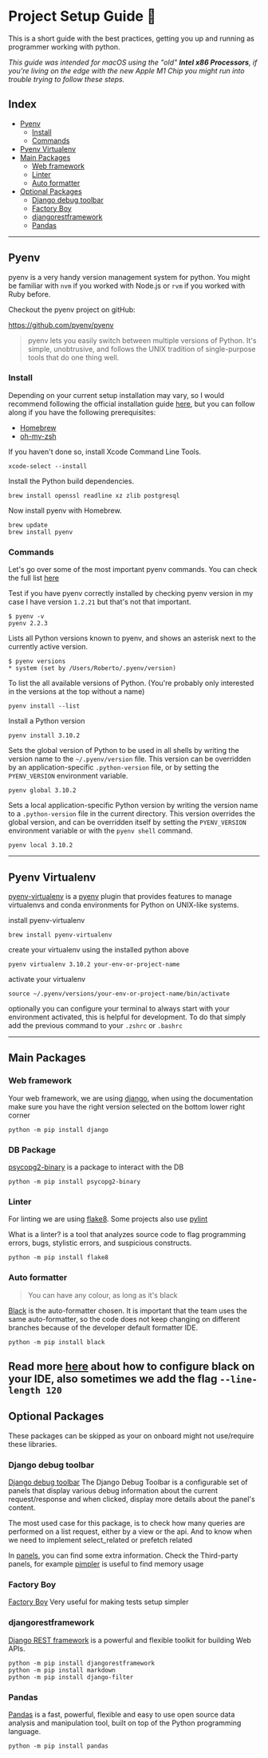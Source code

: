 # Project Setup Guide 🐍

This is a short guide with the best practices, getting you up and running as programmer working with python.

*This guide was intended for macOS using the "old" **Intel x86 Processors**, if you're living on the edge with the 
new Apple M1 Chip you might run into trouble trying to follow these steps.*

## Index

- [Pyenv](#pyenv)
  - [Install](#install)
  - [Commands](#commands)
- [Pyenv Virtualenv](#pyenv-virtualenv)
- [Main Packages](#main-packages)
  - [Web framework](#web-framework)
  - [Linter](#linter)
  - [Auto formatter](#auto-formatter) 
- [Optional Packages](#optional-packages)
  - [Django debug toolbar](#django-debug-toolbar)
  - [Factory Boy](#factory-boy)
  - [djangorestframework](#djangorestframework)
  - [Pandas](#pandas)
---
## Pyenv

pyenv is a very handy version management system for python. You might be familiar with `nvm` if you worked with Node.js
or `rvm` if you worked with Ruby before.

Checkout the pyenv project on gitHub:

<https://github.com/pyenv/pyenv>

> pyenv lets you easily switch between multiple versions of Python. It's simple, unobtrusive, and follows the UNIX 
> tradition of single-purpose tools that do one thing well.

### Install

Depending on your current setup installation may vary, so I would recommend following the official installation
guide [here](https://github.com/pyenv/pyenv#installation), but you can follow along if you have the following 
prerequisites:

- [Homebrew](https://brew.sh/)
- [oh-my-zsh](https://ohmyz.sh/)

If you haven't done so, install Xcode Command Line Tools.

```shell
xcode-select --install
```

Install the Python build dependencies.

```shell
brew install openssl readline xz zlib postgresql
```

Now install pyenv with Homebrew.

```shell
brew update
brew install pyenv
```


### Commands

Let's go over some of the most important pyenv commands. You can check the full list
[here](https://github.com/pyenv/pyenv/blob/master/COMMANDS.md)

Test if you have pyenv correctly installed by checking pyenv version in my case I have version `1.2.21` but that's 
not that important.

```shell
$ pyenv -v
pyenv 2.2.3
```

Lists all Python versions known to pyenv, and shows an asterisk next to the currently active version.

```shell
$ pyenv versions
* system (set by /Users/Roberto/.pyenv/version)
```

To list the all available versions of Python. (You're probably only interested in the versions at the top without a 
name)

```shell
pyenv install --list
```

Install a Python version

```shell
pyenv install 3.10.2
```

Sets the global version of Python to be used in all shells by writing the version name to the `~/.pyenv/version` 
file. This version can be overridden by an application-specific `.python-version` file, or by setting the 
`PYENV_VERSION` environment variable.

```shell
pyenv global 3.10.2
```

Sets a local application-specific Python version by writing the version name to a `.python-version` file in the 
current directory. This version overrides the global version, and can be overridden itself by setting the 
`PYENV_VERSION` environment variable or with the `pyenv shell` command.

```shell
pyenv local 3.10.2
```
---

## Pyenv Virtualenv

[pyenv-virtualenv](https://github.com/pyenv/pyenv-virtualenv) is a [pyenv](https://github.com/pyenv/pyenv) plugin 
that provides features to manage virtualenvs and conda environments for Python on UNIX-like systems.

install pyenv-virtualenv
```shell
brew install pyenv-virtualenv
```

create your virtualenv using the installed python above
```shell
pyenv virtualenv 3.10.2 your-env-or-project-name
```

activate your virtualenv
```shell
source ~/.pyenv/versions/your-env-or-project-name/bin/activate
```

optionally you can configure your terminal to always start with your environment activated, this is helpful for 
development. To do that simply add the previous command to your `.zshrc` or `.bashrc`

---
## Main Packages

### Web framework

Your web framework, we are using [django](https://docs.djangoproject.com/en/), when using the documentation make sure 
you have the right version selected on the bottom lower right corner
```shell 
python -m pip install django
```

### DB Package

[psycopg2-binary](https://pypi.org/project/psycopg2-binary/) is a package to interact with the DB

```shell
python -m pip install psycopg2-binary
```
### Linter
For linting we are using [flake8](https://flake8.pycqa.org/en/latest/). Some projects also use 
[pylint](https://pylint.org/)

What is a linter? is a tool that analyzes source code to flag programming errors, bugs, stylistic errors, and 
suspicious constructs.
```shell
python -m pip install flake8
```
### Auto formatter

> You can have any colour, as long as it's black

[Black](https://pypi.org/project/black/) is the auto-formatter chosen. It is important that the team uses the same 
auto-formatter, so the code does not keep changing on different branches because of the developer default formatter IDE.
```shell
python -m pip install black
```
Read more [here](https://black.readthedocs.io/en/stable/integrations/editors.html) about how to configure black on your
IDE, also sometimes we add the flag `--line-length 120` 
---

## Optional Packages

These packages can be skipped as your on onboard might not use/require these libraries.

### Django debug toolbar
[Django debug toolbar](https://django-debug-toolbar.readthedocs.io/en/latest/installation.html#process)
The Django Debug Toolbar is a configurable set of panels that display various debug information about the current 
request/response and when clicked, display more details about the panel's content.

The most used case for this package, is to check how many queries are performed on a list request, either by a view or 
the api. And to know when we need to implement select_related or prefetch related

In [panels](https://django-debug-toolbar.readthedocs.io/en/latest/panels.html#third-party-panels), you can find some
extra information. Check the Third-party panels, for example 
[pimpler](https://django-debug-toolbar.readthedocs.io/en/latest/panels.html#pympler) is useful to find memory usage

### Factory Boy
[Factory Boy](https://factoryboy.readthedocs.io/en/stable/)
Very useful for making tests setup simpler


### djangorestframework

[Django REST framework](https://www.django-rest-framework.org/) is a powerful and flexible toolkit for building Web 
APIs.
```shell
python -m pip install djangorestframework
python -m pip install markdown
python -m pip install django-filter
```

### Pandas
[Pandas](https://pandas.pydata.org/getting_started.html) is a fast, powerful, flexible and easy to use open source 
data analysis and manipulation tool,
built on top of the Python programming language.
```shell
python -m pip install pandas
```